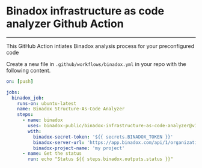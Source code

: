 # Binadox infrastructure as code analyzer Github Action

---

This GitHub Action intiates Binadox analysis process for your preconfigured code

Create a new file in `.github/workflows/binadox.yml` in your repo with the following content.
```yaml
on: [push]

jobs:
  binadox_job:
    runs-on: ubuntu-latest
    name: Binadox Structure-As-Code Analyzer
    steps:
      - name: binadox
        uses: binadox-public/binadox-infrastructure-as-code-analyzer@v1.2
        with:
          binadox-secret-token: '${{ secrets.BINADOX_TOKEN }}'
          binadox-server-url: 'https://app.binadox.com/api/1/organizations/pricing/callback/analyze_iaac'
          binadox-project-name: 'my project'
      - name: Get the status
        run: echo "Status ${{ steps.binadox.outputs.status }}"

```


